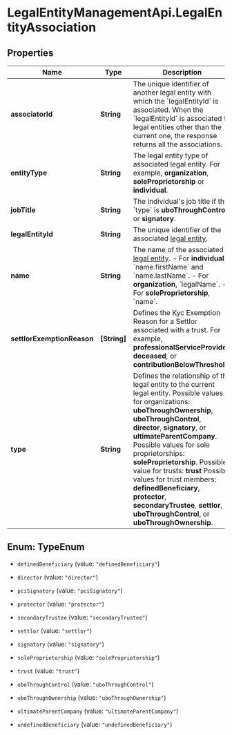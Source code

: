 # LegalEntityManagementApi.LegalEntityAssociation

## Properties

Name | Type | Description | Notes
------------ | ------------- | ------------- | -------------
**associatorId** | **String** | The unique identifier of another legal entity with which the &#x60;legalEntityId&#x60; is associated. When the &#x60;legalEntityId&#x60; is associated to legal entities other than the current one, the response returns all the associations. | [optional] [readonly] 
**entityType** | **String** | The legal entity type of associated legal entity.  For example, **organization**, **soleProprietorship** or **individual**. | [optional] [readonly] 
**jobTitle** | **String** | The individual&#39;s job title if the &#x60;type&#x60; is **uboThroughControl** or **signatory**. | [optional] 
**legalEntityId** | **String** | The unique identifier of the associated [legal entity](https://docs.adyen.com/api-explorer/legalentity/latest/post/legalEntities#responses-200-id). | 
**name** | **String** | The name of the associated [legal entity](https://docs.adyen.com/api-explorer/legalentity/latest/post/legalEntities#responses-200-id).  - For **individual**, &#x60;name.firstName&#x60; and &#x60;name.lastName&#x60;. - For **organization**, &#x60;legalName&#x60;. - For **soleProprietorship**, &#x60;name&#x60;. | [optional] [readonly] 
**settlorExemptionReason** | **[String]** | Defines the Kyc Exemption Reason for a Settlor associated with a trust.  For example, **professionalServiceProvider**, **deceased**, or **contributionBelowThreshold**. | [optional] 
**type** | **String** | Defines the relationship of the legal entity to the current legal entity.  Possible values for organizations: **uboThroughOwnership**, **uboThroughControl**, **director**, **signatory**, or **ultimateParentCompany**.  Possible values for sole proprietorships: **soleProprietorship**.  Possible value for trusts: **trust**  Possible values for trust members: **definedBeneficiary**, **protector**, **secondaryTrustee**, **settlor**, **uboThroughControl**, or **uboThroughOwnership**. | 



## Enum: TypeEnum


* `definedBeneficiary` (value: `"definedBeneficiary"`)

* `director` (value: `"director"`)

* `pciSignatory` (value: `"pciSignatory"`)

* `protector` (value: `"protector"`)

* `secondaryTrustee` (value: `"secondaryTrustee"`)

* `settlor` (value: `"settlor"`)

* `signatory` (value: `"signatory"`)

* `soleProprietorship` (value: `"soleProprietorship"`)

* `trust` (value: `"trust"`)

* `uboThroughControl` (value: `"uboThroughControl"`)

* `uboThroughOwnership` (value: `"uboThroughOwnership"`)

* `ultimateParentCompany` (value: `"ultimateParentCompany"`)

* `undefinedBeneficiary` (value: `"undefinedBeneficiary"`)





